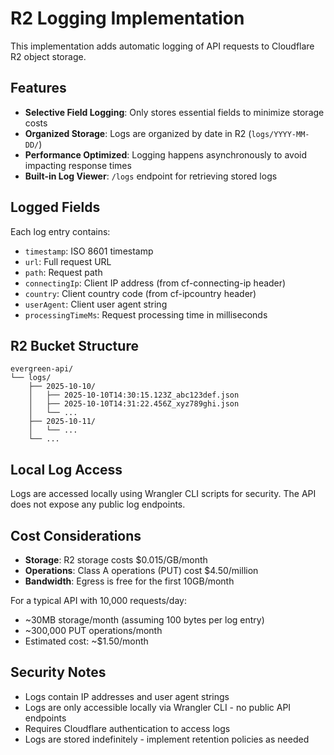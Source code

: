 # R2 Logging Implementation

This implementation adds automatic logging of API requests to Cloudflare R2 object storage.

## Features

- **Selective Field Logging**: Only stores essential fields to minimize storage costs
- **Organized Storage**: Logs are organized by date in R2 (`logs/YYYY-MM-DD/`)
- **Performance Optimized**: Logging happens asynchronously to avoid impacting response times
- **Built-in Log Viewer**: `/logs` endpoint for retrieving stored logs

## Logged Fields

Each log entry contains:
- `timestamp`: ISO 8601 timestamp
- `url`: Full request URL
- `path`: Request path
- `connectingIp`: Client IP address (from cf-connecting-ip header)
- `country`: Client country code (from cf-ipcountry header)  
- `userAgent`: Client user agent string
- `processingTimeMs`: Request processing time in milliseconds

## R2 Bucket Structure

```
evergreen-api/
└── logs/
    ├── 2025-10-10/
    │   ├── 2025-10-10T14:30:15.123Z_abc123def.json
    │   ├── 2025-10-10T14:31:22.456Z_xyz789ghi.json
    │   └── ...
    ├── 2025-10-11/
    │   └── ...
    └── ...
```

## Local Log Access

Logs are accessed locally using Wrangler CLI scripts for security. The API does not expose any public log endpoints.

## Cost Considerations

- **Storage**: R2 storage costs $0.015/GB/month
- **Operations**: Class A operations (PUT) cost $4.50/million
- **Bandwidth**: Egress is free for the first 10GB/month

For a typical API with 10,000 requests/day:
- ~30MB storage/month (assuming 100 bytes per log entry)
- ~300,000 PUT operations/month
- Estimated cost: ~$1.50/month

## Security Notes

- Logs contain IP addresses and user agent strings
- Logs are only accessible locally via Wrangler CLI - no public API endpoints
- Requires Cloudflare authentication to access logs
- Logs are stored indefinitely - implement retention policies as needed